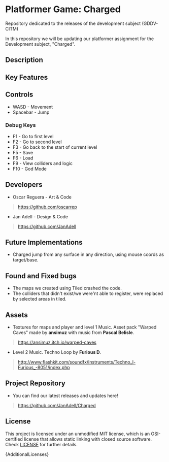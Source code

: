 # Platformer Game: Charged

Repository dedicated to the releases of the development subject (GDDV-CITM)

In this repository we will be updating our platformer assignment for the Development subject, "Charged".

## Description

## Key Features

## Controls

* WASD - Movement
* Spacebar - Jump

### Debug Keys

* F1 - Go to first level
* F2 - Go to second level
* F3 - Go back to the start of current level
* F5 - Save
* F6 - Load
* F9 - View colliders and logic
* F10 - God Mode

## Developers

* Oscar Reguera - Art & Code
> https://github.com/oscarrep

* Jan Adell - Design & Code
> https://github.com/JanAdell

## Future Implementations

* Charged jump from any surface in any direction, using mouse coords as target/base.

## Found and Fixed bugs

* The maps we created using Tiled crashed the code.
* The colliders that didn't exist/we were'nt able to register, were replaced by selected areas in tiled.

## Assets

* Textures for maps and player and level 1 Music. Asset pack "Warped Caves" made by **ansimuz** with music from **Pascal Belisle**.
> https://ansimuz.itch.io/warped-caves

* Level 2 Music. Techno Loop by **Furious D**.
> http://www.flashkit.com/soundfx/Instruments/Techno_l-Furious_-8051/index.php

## Project Repository

* You can find our latest releases and updates here!

> https://github.com/JanAdell/Charged

## License

This project is licensed under an unmodified MIT license, which is an OSI-certified license that allows static linking with closed source software. Check [LICENSE](LICENSE) for further details.

{AdditionalLicenses}


